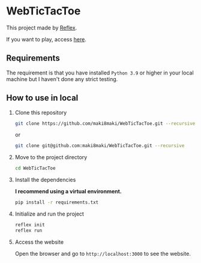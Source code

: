 # WebTicTacToe

This project made by [Reflex](https://reflex.dev/).

If you want to play, access [here](https://tictactoe-app.reflex.run).

## Requirements

The requirement is that you have installed `Python 3.9` or higher in your local machine but I haven't done any strict testing.

## How to use in local

1. Clone this repository

    ```bash
    git clone https://github.com/maki8maki/WebTicTacToe.git --recursive
    ```

    or

    ```bash
    git clone git@github.com:maki8maki/WebTicTacToe.git --recursive
    ```

2. Move to the project directory

   ```bash
   cd WebTicTacToe
   ```

3. Install the dependencies

    __I recommend using a virtual environment.__

    ```bash
    pip install -r requirements.txt
    ```

4. Initialize and run the project

   ```bash
   reflex init
   reflex run
   ```

5. Access the website

   Open the browser and go to `http://localhost:3000` to see the website.
